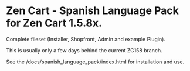# Zen Cart - Spanish Language Pack for Zen Cart 1.5.8x.

Complete fileset (Installer, Shopfront, Admin and example Plugin).

This is usually only a few days behind the current ZC158 branch.

See the /docs/spanish_language_pack/index.html for installation and use.

